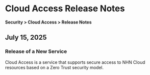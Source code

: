 # Cloud Access Release Notes

**Security > Cloud Access > Release Notes**

## July 15, 2025

### Release of a New Service

Cloud Access is a service that supports secure access to NHN Cloud resources based on a Zero Trust security model.